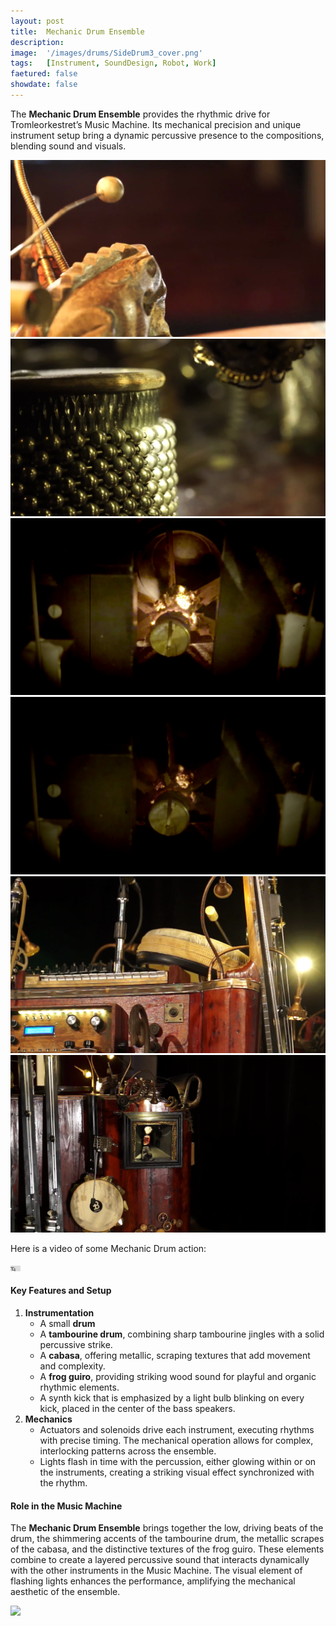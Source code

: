 ```yaml
---
layout: post
title:  Mechanic Drum Ensemble
description: 
image:  '/images/drums/SideDrum3_cover.png'
tags:   [Instrument, SoundDesign, Robot, Work]
faetured: false
showdate: false
---
```


The **Mechanic Drum Ensemble** provides the rhythmic drive for Tromleorkestret’s Music Machine. Its mechanical precision and unique instrument setup bring a dynamic percussive presence to the compositions, blending sound and visuals.


<div class="gallery-box">
    <div class="gallery" columns="2">
        <img src="/images/drums/Frog1.png">
        <img src="/images/drums/Maracas1.png">
        <img src="/images/drums/Speaker2.png">
        <img src="/images/drums/Speaker1.png">
        <img src="/images/drums/TopDrum.png">
        <img src="/images/drums/SideDrum2.png">
    </div>
</div>

Here is a video of some Mechanic Drum action:
<p><iframe height=9 width=16 src="https://drive.google.com/file/d/1jX9EM3zr-8Dq9EosMivF-h8bfo46egpa/preview" allow="autoplay; encrypted-media" frameborder="0" allowfullscreen></iframe></p>


#### Key Features and Setup

1. **Instrumentation**
    - A small **drum**
    - A **tambourine drum**, combining sharp tambourine jingles with a solid percussive strike.
    - A **cabasa**, offering metallic, scraping textures that add movement and complexity.
    - A **frog guiro**, providing striking wood sound for playful and organic rhythmic elements.
    - A synth kick that is emphasized by a light bulb blinking on every kick, placed in the center of the bass speakers.
1. **Mechanics**
    - Actuators and solenoids drive each instrument, executing rhythms with precise timing. The mechanical operation allows for complex, interlocking patterns across the ensemble.
    - Lights flash in time with the percussion, either glowing within or on the instruments, creating a striking visual effect synchronized with the rhythm.

#### Role in the Music Machine

The **Mechanic Drum Ensemble** brings together the low, driving beats of the drum, the shimmering accents of the tambourine drum, the metallic scrapes of the cabasa, and the distinctive textures of the frog guiro. These elements combine to create a layered percussive sound that interacts dynamically with the other instruments in the Music Machine. The visual element of flashing lights enhances the performance, amplifying the mechanical aesthetic of the ensemble.


![]({{site.baseurl}}/images/drums/TopDrum.png#wide)
